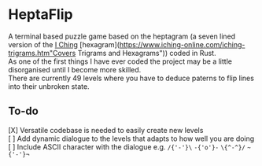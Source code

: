 # HeptaFlip
A terminal based puzzle game based on the heptagram (a seven lined version of the [I Ching](https://en.wikipedia.org/wiki/I_Ching "Ancient Chinese method of Divination") [hexagram](https://www.iching-online.com/iching-trigrams.htm"Covers Trigrams and Hexagrams")) coded in Rust.  
As one of the first things I have ever coded the project may be a little disorganised until I become more skilled.  
There are currently 49 levels where you have to deduce paterns to flip lines into their unbroken state.  


## To-do

[X] Versatile codebase is needed to easily create new levels  
[ ] Add dynamic dialogue to the levels that adapts to how well you are doing  
[ ] Include ASCII character with the dialogue e.g. `/{'-'}\`  `-{'o'}-`  `\{^-^}/`  `~{'-'}¬`  
